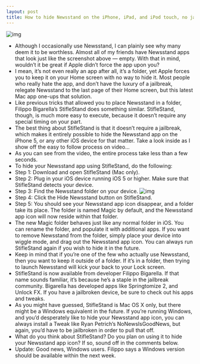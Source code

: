 ```yaml
---
layout: post
title: How to hide Newsstand on the iPhone, iPad, and iPod touch, no jailbreak required
---
```

![img](http://media.idownloadblog.com/wp-content/uploads/2012/10/Newsstand-in-folder.jpeg)
* Although I occasionally use Newsstand, I can plainly see why many deem it to be worthless. Almost all of my friends have Newsstand apps that look just like the screenshot above — empty. With that in mind, wouldn’t it be great if Apple didn’t force the app upon you?
* I mean, it’s not even really an app after all, it’s a folder, yet Apple forces you to keep it on your Home screen with no way to hide it. Most people who really hate the app, and don’t have the luxury of a jailbreak, relegate Newsstand to the last page of their Home screen, but this latest Mac app one-ups that solution.
* Like previous tricks that allowed you to place Newsstand in a folder, Filippo Bigarella’s StifleStand does something similar. StifleStand, though, is much more easy to execute, because it doesn’t require any special timing on your part.
* The best thing about StifleStand is that it doesn’t require a jailbreak, which makes it entirely possible to hide the Newsstand app on the iPhone 5, or any other iOS device for that matter. Take a look inside as I show off the easy to follow process on video…
* As you can see from the video, the entire process take less than a few seconds.
* To hide your Newsstand app using StifleStand, do the following:
* Step 1: Download and open StifleStand (Mac only).
* Step 2: Plug in your iOS device running iOS 5 or higher. Make sure that StifleStand detects your device.
* Step 3: Find the Newsstand folder on your device.
![img](http://media.idownloadblog.com/wp-content/uploads/2012/10/StifleStand-Screeshot-730x480.jpg)
* Step 4: Click the Hide Newsstand button on StifleStand.
* Step 5: You should see your Newsstand app icon disappear, and a folder take its place. The folder is named Magic by default, and the Newsstand app icon will now reside within that folder.
* The new Magic folder behaves just like any normal folder in iOS. You can rename the folder, and populate it with additional apps. If you want to remove Newsstand from the folder, simply place your device into wiggle mode, and drag out the Newsstand app icon. You can always run StifleStand again if you wish to hide it in the future.
* Keep in mind that if you’re one of the few who actually use Newsstand, then you want to keep it outside of a folder. If it’s in a folder, then trying to launch Newsstand will kick your back to your Lock screen.
* StifleStand is now available from developer Filippo Bigarella. If that name sounds familiar, it’s because he’s a staple in the jailbreak community. Bigarella has developed apps like Springtomize 2, and Unlock FX. If you have a jailbroken device, be sure to check out his apps and tweaks.
* As you might have guessed, StifleStand is Mac OS X only, but there might be a Windows equivalent in the future. If you’re running Windows, and you’d desperately like to hide your Newsstand app icon, you can always install a Tweak like Ryan Petrich’s NoNewsIsGoodNews, but again, you’d have to be jailbroken in order to pull that off.
* What do you think about StifleStand? Do you plan on using it to hide your Newsstand app icon? If so, sound off in the comments below.
* Update: Good news, Windows users. Filippo says a Windows version should be available within the next week.

